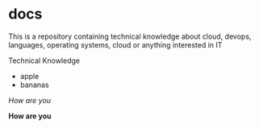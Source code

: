 # docs
This is a repository containing technical knowledge about cloud, devops, languages, operating systems, cloud or anything interested in IT

Technical Knowledge

* apple
* bananas

*How are you*

**How are you**


